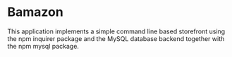 # Bamazon

This application implements a simple command line based storefront using the npm inquirer package and the MySQL database backend together with the npm mysql package. 
